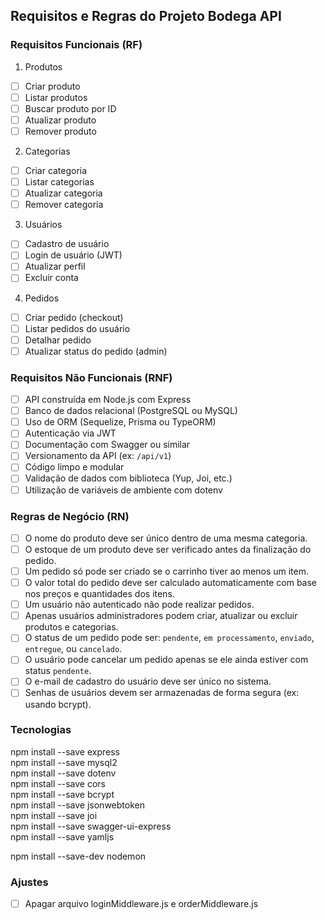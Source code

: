 ## Requisitos e Regras do Projeto Bodega API

### Requisitos Funcionais (RF)

1. Produtos

- [ ] Criar produto
- [ ] Listar produtos
- [ ] Buscar produto por ID
- [ ] Atualizar produto
- [ ] Remover produto

2. Categorias

- [ ] Criar categoria
- [ ] Listar categorias
- [ ] Atualizar categoria
- [ ] Remover categoria

3. Usuários

- [ ] Cadastro de usuário
- [ ] Login de usuário (JWT)
- [ ] Atualizar perfil
- [ ] Excluir conta

4. Pedidos

- [ ] Criar pedido (checkout)
- [ ] Listar pedidos do usuário
- [ ] Detalhar pedido
- [ ] Atualizar status do pedido (admin)

### Requisitos Não Funcionais (RNF)

- [ ] API construída em Node.js com Express
- [ ] Banco de dados relacional (PostgreSQL ou MySQL)
- [ ] Uso de ORM (Sequelize, Prisma ou TypeORM)
- [ ] Autenticação via JWT
- [ ] Documentação com Swagger ou similar
- [ ] Versionamento da API (ex: `/api/v1`)
- [ ] Código limpo e modular
- [ ] Validação de dados com biblioteca (Yup, Joi, etc.)
- [ ] Utilização de variáveis de ambiente com dotenv

### Regras de Negócio (RN)

- [ ] O nome do produto deve ser único dentro de uma mesma categoria.
- [ ] O estoque de um produto deve ser verificado antes da finalização do pedido.
- [ ] Um pedido só pode ser criado se o carrinho tiver ao menos um item.
- [ ] O valor total do pedido deve ser calculado automaticamente com base nos preços e quantidades dos itens.
- [ ] Um usuário não autenticado não pode realizar pedidos.
- [ ] Apenas usuários administradores podem criar, atualizar ou excluir produtos e categorias.
- [ ] O status de um pedido pode ser: `pendente`, `em processamento`, `enviado`, `entregue`, ou `cancelado`.
- [ ] O usuário pode cancelar um pedido apenas se ele ainda estiver com status `pendente`.
- [ ] O e-mail de cadastro do usuário deve ser único no sistema.
- [ ] Senhas de usuários devem ser armazenadas de forma segura (ex: usando bcrypt).

### Tecnologias

<!-- Prod -->

npm install --save express  
npm install --save mysql2  
npm install --save dotenv  
npm install --save cors  
npm install --save bcrypt  
npm install --save jsonwebtoken  
npm install --save joi  
npm install --save swagger-ui-express  
npm install --save yamljs

<!-- Dev -->

npm install --save-dev nodemon

### Ajustes

- [ ] Apagar arquivo loginMiddleware.js e orderMiddleware.js

